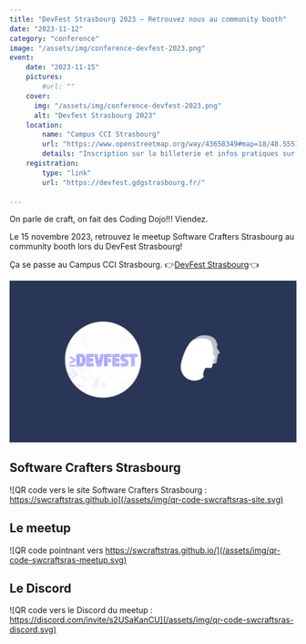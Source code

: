 ```yaml
---
title: "DevFest Strasbourg 2023 — Retrouvez nous au community booth"
date: "2023-11-12"
category: "conference"
image: "/assets/img/conference-devfest-2023.png"
event:
    date: "2023-11-15"
    pictures:
        #url: ""
    cover:
      img: "/assets/img/conference-devfest-2023.png"
      alt: "Devfest Strasbourg 2023"
    location:
        name: "Campus CCI Strasbourg"
        url: "https://www.openstreetmap.org/way/43658349#map=18/48.55519/7.74425&layers=N"
        details: "Inscription sur la billeterie et infos pratiques sur le site du DevFest Strasbourg."
    registration:
        type: "link"
        url: "https://devfest.gdgstrasbourg.fr/"

---
```


On parle de craft, on fait des Coding Dojo!!! Viendez.

Le 15 novembre 2023, retrouvez le meetup Software Crafters Strasbourg au community booth lors du DevFest Strasbourg!

Ça se passe au Campus CCI Strasbourg. 👉[DevFest Strasbourg](https://devfest.gdgstrasbourg.fr/)👈 

![Logo de Software Crafters Strasboug et du DevFest Strasbourg l'un à côté de l'autre](/assets/img/conference-devfest-2023.png)

## Software Crafters Strasbourg

![QR code vers le site Software Crafters Strasbourg : https://swcraftstras.github.io](/assets/img/qr-code-swcraftsras-site.svg)


## Le meetup

![QR code pointnant vers https://swcraftstras.github.io/](/assets/img/qr-code-swcraftsras-meetup.svg)

## Le Discord                                                                                                   

![QR code vers le Discord du meetup : https://discord.com/invite/s2USaKanCU](/assets/img/qr-code-swcraftsras-discord.svg)
